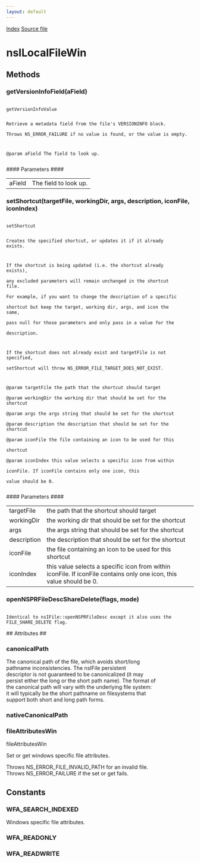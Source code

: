 ```yaml
---
layout: default
---
```

<div id='links'><a href="../index.html">Index</a>
<a href="http://dxr.mozilla.org/mozilla-central/source/xpcom/io/nsILocalFileWin.idl">Source file</a>
</div>

# nsILocalFileWin #

## Methods ##

### getVersionInfoField(aField) ###
<code>  
getVersionInfoValue  
  
Retrieve a metadata field from the file's VERSIONINFO block.  
Throws NS_ERROR_FAILURE if no value is found, or the value is empty.  
  
@param   aField         The field to look up.  
  
  
</code>
#### Parameters ####

<table>

<tr>
<td>aField</td>
<td>The field to look up.  
</td>
</tr>

</table>

### setShortcut(targetFile, workingDir, args, description, iconFile, iconIndex) ###
<code>  
setShortcut  
  
Creates the specified shortcut, or updates it if it already exists.  
  
If the shortcut is being updated (i.e. the shortcut already exists),  
any excluded parameters will remain unchanged in the shortcut file.  
For example, if you want to change the description of a specific  
shortcut but keep the target, working dir, args, and icon the same,  
pass null for those parameters and only pass in a value for the  
description.  
  
If the shortcut does not already exist and targetFile is not specified,  
setShortcut will throw NS_ERROR_FILE_TARGET_DOES_NOT_EXIST.  
  
@param targetFile      the path that the shortcut should target  
@param workingDir      the working dir that should be set for the shortcut  
@param args            the args string that should be set for the shortcut  
@param description     the description that should be set for the shortcut  
@param iconFile        the file containing an icon to be used for this  
shortcut  
@param iconIndex       this value selects a specific icon from within  
iconFile.  If iconFile contains only one icon, this  
value should be 0.  
  
</code>
#### Parameters ####

<table>

<tr>
<td>targetFile</td>
<td>the path that the shortcut should target  
</td>
</tr>

<tr>
<td>workingDir</td>
<td>the working dir that should be set for the shortcut  
</td>
</tr>

<tr>
<td>args</td>
<td>the args string that should be set for the shortcut  
</td>
</tr>

<tr>
<td>description</td>
<td>the description that should be set for the shortcut  
</td>
</tr>

<tr>
<td>iconFile</td>
<td>the file containing an icon to be used for this  
shortcut  
</td>
</tr>

<tr>
<td>iconIndex</td>
<td>this value selects a specific icon from within  
iconFile.  If iconFile contains only one icon, this  
value should be 0.  
</td>
</tr>

</table>

### openNSPRFileDescShareDelete(flags, mode) ###
<code>  
Identical to nsIFile::openNSPRFileDesc except it also uses the  
FILE_SHARE_DELETE flag.  
  
</code>
## Attributes ##

### canonicalPath ###
  
The canonical path of the file, which avoids short/long  
pathname inconsistencies. The nsIFile persistent  
descriptor is not guaranteed to be canonicalized (it may  
persist either the long or the short path name). The format of  
the canonical path will vary with the underlying file system:  
it will typically be the short pathname on filesystems that  
support both short and long path forms.  
  

### nativeCanonicalPath ###

### fileAttributesWin ###
  
fileAttributesWin  
  
Set or get windows specific file attributes.  
  
Throws NS_ERROR_FILE_INVALID_PATH for an invalid file.  
Throws NS_ERROR_FAILURE if the set or get fails.  
  

## Constants ##

### WFA_SEARCH_INDEXED ###
  
Windows specific file attributes.  
  

### WFA_READONLY ###

### WFA_READWRITE ###
